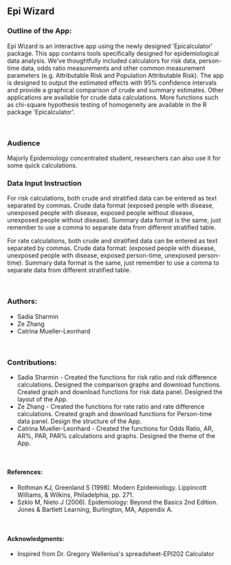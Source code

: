 ## Epi Wizard

### Outline of the App:

Epi Wizard is an interactive app using the newly designed 'Epicalculator' package. This app contains tools specifically designed for epidemiological data analysis. We've thoughtfully included calculators for risk data, person-time data, odds ratio measurements and other common measurement parameters (e.g. Attributable Risk and Population Attributable Risk). The app is designed to output the estimated effects with 95% confidence intervals and provide a graphical comparison of crude and summary estimates. Other applications are available for crude data calculations. More functions such as chi-square hypothesis testing of homogeneity are available in the R package 'Epicalculator'.

&nbsp;

### Audience

Majorly Epidemiology concentrated student, researchers can also use it for some quick calculations.

### Data Input Instruction

For risk calculations, both crude and stratified data can be entered as text separated by commas.
Crude data format
(exposed people with disease, unexposed people with disease, exposed people without disease, unexposed people without disease).
Summary data format is the same, just remember to use a comma to separate data from different stratified table.

For rate calculations, both crude and stratified data can be entered as text separated by commas.
Crude data format:
(exposed people with disease, unexposed people with disease, exposed person-time, unexposed person-time).
Summary data format is the same, just remember to use a comma to separate data from different stratified table.

&nbsp;

### Authors: 

* Sadia Sharmin 
* Ze Zhang 
* Catrina Mueller-Leonhard

&nbsp;

### Contributions:

* Sadia Sharmin - Created the functions for risk ratio and risk difference calculations. Designed the comparison graphs and download functions. Created graph and download functions for risk data panel. Designed the layout of the App.
* Ze Zhang - Created the functions for rate ratio and rate difference calculations. Created graph and download functions for Person-time data panel. Design the structure of the App.
* Catrina Mueller-Leonhard - Created the functions for Odds Ratio, AR, AR%, PAR, PAR% calculations and graphs. Designed the theme of the App.

&nbsp;

#### References:

* Rothman KJ, Greenland S (1998). Modern Epidemiology. Lippincott Williams, & Wilkins, Philadelphia, pp. 271.
* Szklo M, Nieto J (2006). Epidemiology: Beyond the Basics 2nd Edition. Jones & Bartlett Learning, Burlington, MA, Appendix A.

&nbsp;

#### Acknowledgments:

* Inspired from Dr. Gregory Wellenius's spreadsheet-EPI202 Calculator